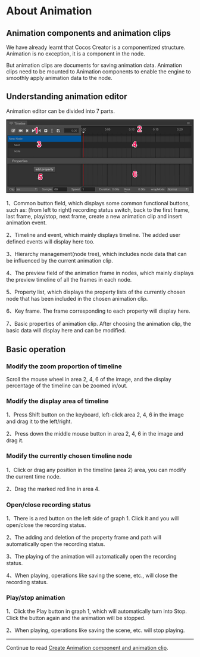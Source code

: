 # About Animation

## Animation components and animation clips

We have already learnt that Cocos Creator is a componentized structure. Animation is no exception, it is a component in the node.

But animation clips are documents for saving animation data. Animation clips need to be mounted to Animation components to enable the engine to smoothly apply animation data to the node.

## Understanding animation editor

Animation editor can be divided into 7 parts.

<a href="animation/main.png"><img src="animation/main.png" alt="main"></a>

1、Common button field, which displays some common functional buttons, such as: (from left to right) recording status switch, back to the first frame, last frame, play/stop, next frame, create a new animation clip and insert animation event.

2、Timeline and event, which mainly displays timeline. The added user defined events will display here too.

3、Hierarchy management(node tree), which includes node data that can be influenced by the current animation clip.

4、The preview field of the animation frame in nodes, which mainly displays the preview timeline of all the frames in each node.

5、Property list, which displays the property lists of the currently chosen node that has been included in the chosen animation clip.

6、Key frame. The frame corresponding to each property will display here.

7、Basic properties of animation clip. After choosing the animation clip, the basic data will display here and can be modified.

## Basic operation

### Modify the zoom proportion of timeline

Scroll the mouse wheel in area 2, 4, 6 of the image, and the display percentage of the timeline can be zoomed in/out.

### Modify the display area of timeline

1、Press Shift button on the keyboard, left-click area 2, 4, 6 in the image and drag it to the left/right.

2、Press down the middle mouse button in area 2, 4, 6 in the image and drag it.

### Modify the currently chosen timeline node

1、Click or drag any position in the timeline (area 2) area, you can modify the current time node. 

2、Drag the marked red line in area 4.

### Open/close recording status

1、There is a red button on the left side of graph 1. Click it and you will open/close the recording status.

2、The adding and deletion of the property frame and path will automatically open the recording status.

3、The playing of the animation will automatically open the recording status.

4、When playing, operations like saving the scene, etc., will close the recording status.

### Play/stop animation

1、Click the Play button in graph 1, which will automatically turn into Stop. Click the button again and the animation will be stopped.

2、When playing, operations like saving the scene, etc. will stop playing.

---

Continue to read [Create Animation component and animation clip](animation-clip.md).